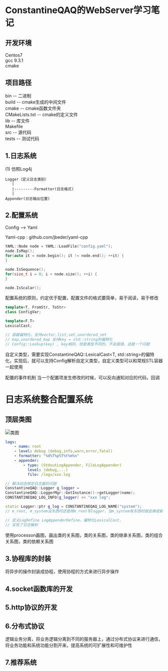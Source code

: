 # ConstantineQAQ的WebServer学习笔记

## 开发环境
Centos7 \
gcc 9.3.1 \
cmake

## 项目路径
bin -- 二进制 \
build -- cmake生成的中间文件 \
cmake -- cmake函数文件夹 \
CMakeLists.txt -- cmake的定义文件 \
lib -- 库文件 \
Makefile \
src -- 源代码 \
tests -- 测试代码

## 1.日志系统
(1) 仿照Log4j

    Logger（定义日志类别）
       |
       |---------Formatter(日志格式)
       |
    Appender(日志输出位置)

## 2.配置系统
Config --> Yaml

Yaml-cpp : github.com/jbeder/yaml-cpp

```cpp
YAML::Node node = YAML::LoadFile("config.yaml");
node.IsMap();
for(auto it = node.begin(); it != node.end(); ++it) {
}

node.IsSequence();
for(size_t i = 0; i < node.size(); ++i) {
}

node.IsScalar();
```
配置系统的原则，约定优于配置，配置文件的格式要简单，易于阅读，易于修改

```cpp
template<T, FromStr, ToStr>
class ConfigVar;

template<F,T>
LexicalCast;

// 容器偏特化，支持vector,list,set,unordered_set
// map,unordered_map 支持key = std::string的偏特化
// Config::Lookup(key) , key相同，但是类型不同的，不会报错，这是一个问题
```

自定义类型，需要实现ConstantineQAQ::LexicalCast<T, std::string>的偏特化，实现后，就可以支持Config解析自定义类型，自定义类型可以和常规STL容器一起使用

配置的事件机制
当一个配置项发生修改的时候，可以反向通知对应的代码，回调

# 日志系统整合配置系统
## 顶层类图
![类图](/resources/UML图.png)
```yaml
logs:
    - name: root 
    - level: debug (debug,info,warn,error,fatal)
    - formatter: "%d%T%p%T%t%m%n"
    - appender:
        - type: (StdoutLogAppender, FileLogAppender)
          level: (debug,...)
          file: /logs/xxx.log
```

```cpp
// 解决动态绑定日志器的问题
ConstantineQAQ::Logger g_logger = 
ConstantineQAQ::LoggerMgr::GetInstance()->getLogger(name);
CONSTANTINEQAQ_LOG_INFO(g_logger) << "xxx log";
```

```cpp
static Logger::ptr g_log = CONSTANTINEQAQ_LOG_NAME("system");
// m_root, m_system没东西时还是用m_root写logger，当m_system有东西时就会换成新的值写logger。
```

```cpp
// 定义LogDefine LogAppenderDefine，偏特化LexicalCast，
// 实现了日志解析
```

使用processon画图，画出类的关系图，类的关系图，类的继承关系图，类的组合关系图，类的依赖关系图

## 3.协程库的封装
将异步的操作封装成协程，使用协程的方式来进行异步操作

## 4.socket函数库的开发

## 5.http协议的开发

## 6.分布式协议
逻辑业务分离，将业务逻辑分离到不同的服务器上，通过分布式协议来进行通信，将业务功能和系统功能分割开来，提高系统的可扩展性和可维护性

## 7.推荐系统